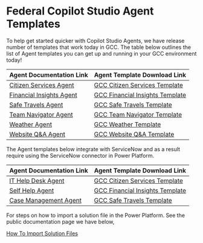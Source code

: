 # Federal Copilot Studio Agent Templates

To help get started quicker with Copilot Studio Agents, we have release number of templates that work today in GCC.  The table below outlines the list of Agent templates you can get up and running in your GCC environment today!

| Agent Documentation Link | Agent Template Download Link |
| ------------------------ | ---------------------------- |
| [Citizen Services Agent](https://learn.microsoft.com/en-us/microsoft-copilot-studio/template-citizen-services) | [GCC Citizen Services Template](files/CitizenServicesTemplate_1_0_0_1.zip) |
| [Financial Insights Agent](https://learn.microsoft.com/en-us/microsoft-copilot-studio/template-fin-insights) | [GCC Financial Insights Template](files/FinancialInsightsTemplate_1_0_0_1.zip) |
| [Safe Travels Agent](https://learn.microsoft.com/en-us/microsoft-copilot-studio/template-safe-travels) | [GCC Safe Travels Template](files/SafeTravelsTemplate_1_0_0_1.zip) |
| [Team Navigator Agent](https://learn.microsoft.com/en-us/microsoft-copilot-studio/template-org-navigator) | [GCC Team Navigator Template](files/TeamNavigatorTemplate_1_0_0_1.zip) |
| [Weather Agent](https://learn.microsoft.com/en-us/microsoft-copilot-studio/template-weather) | [GCC Weather Template](files/WeatherTemplate_1_0_0_1.zip) |
| [Website Q&A Agent](https://learn.microsoft.com/en-us/microsoft-copilot-studio/template-website-q-and-a) | [GCC Website Q&A Template](files/WebsiteQandATemplate_1_0_0_1.zip) |

The Agent templates below integrate with ServiceNow and as a result require using the ServiceNow connector in Power Platform.

| Agent Documentation Link | Agent Template Download Link |
| ------------------------ | ---------------------------- |
| [IT Help Desk Agent](https://learn.microsoft.com/en-us/microsoft-copilot-studio/template-it-helpdesk) | [GCC Citizen Services Template](files/ITHelpdeskTemplate_1_0_0_1.zip) |
| [Self Help Agent](https://learn.microsoft.com/en-us/microsoft-copilot-studio/template-m365-ext-self-help) | [GCC Financial Insights Template](files/SelfHelpTemplate_1_0_0_1.zip) |
| [Case Management Agent](https://learn.microsoft.com/en-us/microsoft-copilot-studio/template-case-management) | [GCC Safe Travels Template](files/CaseManagementTemplate_1_0_0_1.zip) |

For steps on how to import a solution file in the Power Platform.  See the public documentation page we have below,

[How To Import Solution Files](https://learn.microsoft.com/en-us/power-apps/maker/data-platform/import-update-export-solutions)